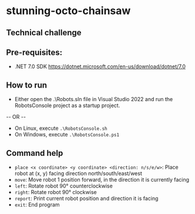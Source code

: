 # stunning-octo-chainsaw
## Technical challenge

## Pre-requisites:
* .NET 7.0 SDK https://dotnet.microsoft.com/en-us/download/dotnet/7.0

## How to run
* Either open the .\Robots.sln file in Visual Studio 2022 and run the RobotsConsole project as a startup project.

-- OR --

* On Linux, execute `.\RobotsConsole.sh`
* On Windows, execute `.\RobotsConsole.ps1`

## Command help
* `place <x coordinate> <y coordinate> <direction: n/s/e/w>`: Place robot at (x, y) facing direction north/south/east/west
* `move`: Move robot 1 position forward, in the direction it is currently facing
* `left`: Rotate robot 90° counterclockwise
* `right`: Rotate robot 90° clockwise
* `report`: Print current robot position and direction it is facing
* `exit`: End program